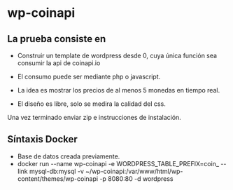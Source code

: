 # wp-coinapi

## La prueba consiste en

* Construir un template de wordpress desde 0, cuya única función sea consumir la api de coinapi.io

* El consumo puede ser mediante php o javascript.

* La idea es mostrar los precios de al menos 5 monedas en tiempo real.

* El diseño es libre, solo se medira la calidad del css.

Una vez terminado enviar zip e instrucciones de instalación.

## Síntaxis Docker

- Base de datos creada previamente.
- docker run --name wp-coinapi -e WORDPRESS_TABLE_PREFIX=coin_ --link mysql-db:mysql -v ~/wp-coinapi:/var/www/html/wp-content/themes/wp-coinapi -p 8080:80 -d wordpress